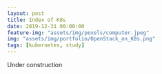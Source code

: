 ```yaml
---
layout: post
title: Index of K8s
date: 2019-12-31 00:00:00
feature-img: "assets/img/pexels/computer.jpeg"
img: "assets/img/portfolio/OpenStack_on_K8s.png"
tags: [kubernetes, study]
---
```


Under construction
